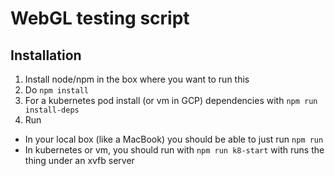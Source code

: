 # WebGL testing script

## Installation

1. Install node/npm in the box where you want to run this
2. Do `npm install`
3. For a kubernetes pod install (or vm in GCP) dependencies with `npm run install-deps` 
4. Run
  * In your local box (like a MacBook) you should be able to just run `npm run`
  * In kubernetes or vm, you should run with `npm run k8-start` with runs the thing under an xvfb server
 

